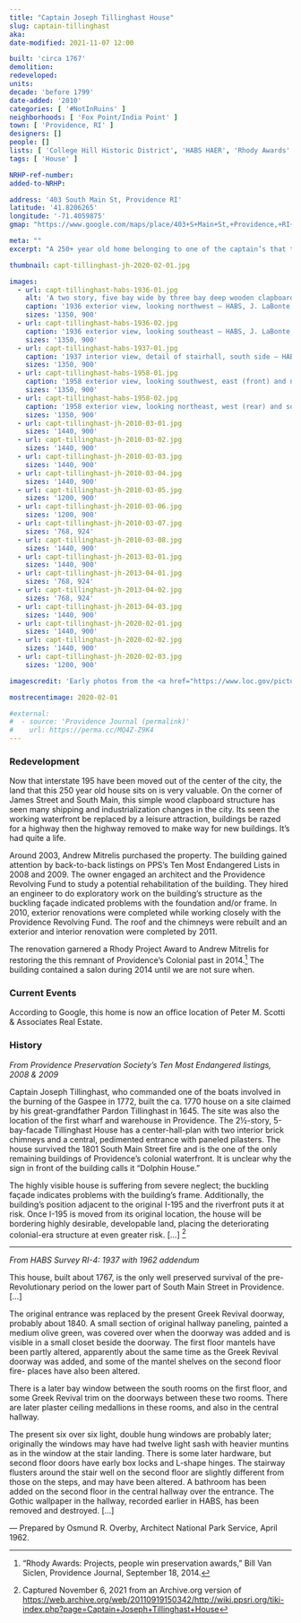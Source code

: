 ```yaml
---
title: "Captain Joseph Tillinghast House"
slug: captain-tillinghast
aka:
date-modified: 2021-11-07 12:00

built: 'circa 1767'
demolition:
redeveloped:
units:
decade: 'before 1799'
date-added: '2010'
categories: [ '#NotInRuins' ]
neighborhoods: [ 'Fox Point/India Point' ]
town: [ 'Providence, RI' ]
designers: []
people: []
lists: [ 'College Hill Historic District', 'HABS HAER', 'Rhody Awards' ] #Library of Congress
tags: [ 'House' ]

NRHP-ref-number:
added-to-NRHP:

address: '403 South Main St, Providence RI'
latitude: '41.8206265'
longitude: '-71.4059875'
gmap: "https://www.google.com/maps/place/403+S+Main+St,+Providence,+RI+02903/@41.8206265,-71.4059875,17z/data=!3m1!4b1!4m5!3m4!1s0x89e4453e532beabb:0xca206082900934fd!8m2!3d41.8206265!4d-71.4037988"

meta: ""
excerpt: "A 250+ year old home belonging to one of the captain’s that took part in the burning of the Gaspee"

thumbnail: capt-tillinghast-jh-2020-02-01.jpg

images:
  - url: capt-tillinghast-habs-1936-01.jpg
    alt: 'A two story, five bay wide by three bay deep wooden clapboard gable roofed home with a chimney on each end wall. Historic windows and doorways have been replaced with modern replacements that respect the age of the home.'
    caption: '1936 exterior view, looking northwest — HABS, J. LaBonte, Photographer'
    sizes: '1350, 900'
  - url: capt-tillinghast-habs-1936-02.jpg
    caption: '1936 exterior view, looking southeast — HABS, J. LaBonte, Photographer'
    sizes: '1350, 900'
  - url: capt-tillinghast-habs-1937-01.jpg
    caption: '1937 interior view, detail of stairhall, south side — HABS, Arthur W. LeBoeuf, Photographer'
    sizes: '1350, 900'
  - url: capt-tillinghast-habs-1958-01.jpg
    caption: '1958 exterior view, looking southwest, east (front) and north elevations — HABS, Laurence E. Tilley, Photographer'
    sizes: '1350, 900'
  - url: capt-tillinghast-habs-1958-02.jpg
    caption: '1958 exterior view, looking northeast, west (rear) and south elevations — HABS, Laurence E. Tilley, Photographer'
    sizes: '1350, 900'
  - url: capt-tillinghast-jh-2010-03-01.jpg
    sizes: '1440, 900'
  - url: capt-tillinghast-jh-2010-03-02.jpg
    sizes: '1440, 900'
  - url: capt-tillinghast-jh-2010-03-03.jpg
    sizes: '1440, 900'
  - url: capt-tillinghast-jh-2010-03-04.jpg
    sizes: '1440, 900'
  - url: capt-tillinghast-jh-2010-03-05.jpg
    sizes: '1200, 900'
  - url: capt-tillinghast-jh-2010-03-06.jpg
    sizes: '1200, 900'
  - url: capt-tillinghast-jh-2010-03-07.jpg
    sizes: '768, 924'
  - url: capt-tillinghast-jh-2010-03-08.jpg
    sizes: '1440, 900'
  - url: capt-tillinghast-jh-2013-03-01.jpg
    sizes: '1440, 900'
  - url: capt-tillinghast-jh-2013-04-01.jpg
    sizes: '768, 924'
  - url: capt-tillinghast-jh-2013-04-02.jpg
    sizes: '768, 924'
  - url: capt-tillinghast-jh-2013-04-03.jpg
    sizes: '1440, 900'
  - url: capt-tillinghast-jh-2020-02-01.jpg
    sizes: '1440, 900'
  - url: capt-tillinghast-jh-2020-02-02.jpg
    sizes: '1440, 900'
  - url: capt-tillinghast-jh-2020-02-03.jpg
    sizes: '1200, 900'

imagescredit: 'Early photos from the <a href="https://www.loc.gov/pictures/collection/hh/item/ri0264/">Historic American Building Survey (HABS), Library of Congress</a>'

mostrecentimage: 2020-02-01

#external:
#  - source: 'Providence Journal (permalink)'
#    url: https://perma.cc/MQ4Z-Z9K4
---
```


### Redevelopment

Now that interstate 195 have been moved out of the center of the city, the land that this 250 year old house sits on is very valuable. On the corner of James Street and South Main, this simple wood clapboard structure has seen many shipping and industrialization changes in the city. Its seen the working waterfront be replaced by a leisure attraction, buildings be razed for a highway then the highway removed to make way for new buildings. It’s had quite a life.

Around 2003, Andrew Mitrelis purchased the property. The building gained attention by back-to-back listings on PPS’s Ten Most Endangered Lists in 2008 and 2009. The owner engaged an architect and the Providence Revolving Fund to study a potential rehabilitation of the building. They  hired an engineer to do exploratory work on the building’s structure as the buckling façade indicated problems with the foundation and/or frame. In 2010, exterior renovations were completed while working closely with the Providence Revolving Fund. The roof and the chimneys were rebuilt and an exterior and interior renovation were completed by 2011.

The renovation garnered a Rhody Project Award to Andrew Mitrelis for restoring the this remnant of Providence’s Colonial past in 2014.[^1] The building contained a salon during 2014 until we are not sure when.

[^1]: “Rhody Awards: Projects, people win preservation awards,” Bill Van Siclen, Providence Journal, September 18, 2014.


### Current Events

According to Google, this home is now an office location of Peter M. Scotti & Associates Real Estate.


### History

_From Providence Preservation Society’s Ten Most Endangered listings, 2008 & 2009_

Captain Joseph Tillinghast, who commanded one of the boats involved in the burning of the Gaspee in 1772, built the ca. 1770 house on a site claimed by his great-grandfather Pardon Tillinghast in 1645. The site was also the location of the first wharf and warehouse in Providence. The 2½-story, 5-bay-facade Tillinghast House has a center-hall-plan with two interior brick chimneys and a central, pedimented entrance with paneled pilasters. The house survived the 1801 South Main Street fire and is the one of the only remaining buildings of Providence’s colonial waterfront. It is unclear why the sign in front of the building calls it “Dolphin House.”

The highly visible house is suffering from severe neglect; the buckling façade indicates problems with the building’s frame. Additionally, the building’s position adjacent to the original I-195 and the riverfront puts it at risk. Once I-195 is moved from its original location, the house will be bordering highly desirable, developable land, placing the deteriorating colonial-era structure at even greater risk. […] [^2]

[^2]: Captured November 6, 2021 from an Archive.org version of https://web.archive.org/web/20110919150342/http://wiki.ppsri.org/tiki-index.php?page=Captain+Joseph+Tillinghast+House

***

_From HABS Survey RI-4: 1937 with 1962 addendum_

This house, built about 1767, is the only well preserved survival of the pre-Revolutionary period on the lower part of South Main Street in Providence. […]

The original entrance was replaced by the present Greek Revival doorway, probably about 1840. A small section of original hallway paneling, painted a medium olive green, was covered over when the doorway was added and is visible in a small closet beside the doorway. The first floor mantels have been partly altered, apparently about the same time as the Greek Revival doorway was added, and some of the mantel shelves on the second floor fire- places have also been altered.

There is a later bay window between the south rooms on the first floor, and some Greek Revival trim on the doorways between these two rooms. There are later plaster ceiling medallions in these rooms, and also in the central hallway.

The present six over six light, double hung windows are probably later; originally the windows may have had twelve light sash with heavier muntins as in the window at the stair landing. There is some later hardware, but second floor doors have early box locks and L-shape hinges. The stairway flusters around the stair well on the second floor are slightly different from those on the steps, and may have been altered. A bathroom has been added on the second floor in the central hallway over the entrance. The Gothic wallpaper in the hallway, recorded earlier in HABS, has been removed and destroyed. […]

— Prepared by Osmund R. Overby, Architect National Park Service, April 1962.
